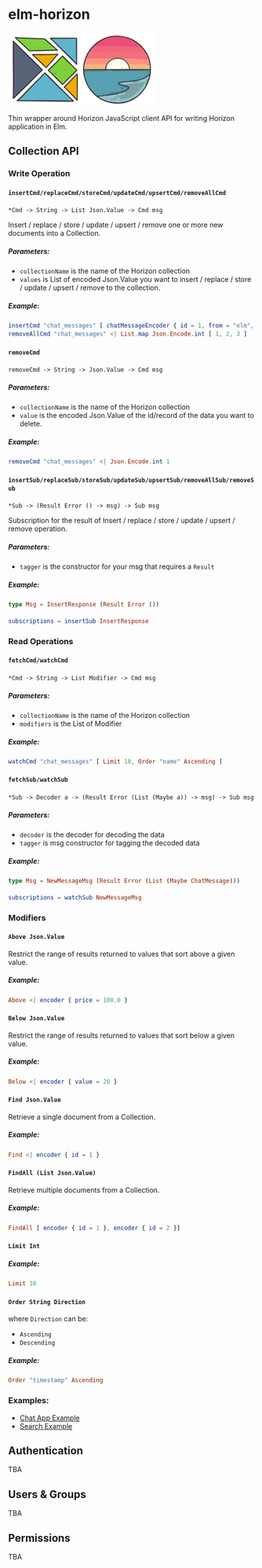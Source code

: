 # elm-horizon

![Elm & Horizon Logo](images/logo.png "Elm & Horizon Logo")

Thin wrapper around Horizon JavaScript client API for writing Horizon application in Elm.

## Collection API

### Write Operation
#### `insertCmd/replaceCmd/storeCmd/updateCmd/upsertCmd/removeAllCmd`
`*Cmd -> String -> List Json.Value -> Cmd msg`

Insert / replace / store / update / upsert / remove one or more new documents into a Collection.

##### Parameters:
 * `collectionName` is the name of the Horizon collection
 * `values` is List of encoded Json.Value you want to insert / replace / store / update / upsert / remove to the collection.

##### Example:
```elm
insertCmd "chat_messages" [ chatMessageEncoder { id = 1, from = "elm", message = "Hello World!" } ]  
removeAllCmd "chat_messages" <| List.map Json.Encode.int [ 1, 2, 3 ]
``` 
#### `removeCmd`
`removeCmd -> String -> Json.Value -> Cmd msg`

##### Parameters:
 * `collectionName` is the name of the Horizon collection
 * `value` is the encoded Json.Value of the id/record of the data you want to delete.

##### Example:
```elm
removeCmd "chat_messages" <| Json.Encode.int 1
``` 

#### `insertSub/replaceSub/storeSub/updateSub/upsertSub/removeAllSub/removeSub`
`*Sub -> (Result Error () -> msg) -> Sub msg`

Subscription for the result of Insert / replace / store / update / upsert / remove operation.

##### Parameters:
 * `tagger` is the constructor for your msg that requires a `Result`

##### Example:
```elm
type Msg = InsertResponse (Result Error ())

subscriptions = insertSub InsertResponse 
```

### Read Operations

#### `fetchCmd/watchCmd`
`*Cmd -> String -> List Modifier -> Cmd msg`

##### Parameters:
 * `collectionName` is the name of the Horizon collection
 * `modifiers` is the List of Modifier

##### Example:
```elm
watchCmd "chat_messages" [ Limit 10, Order "name" Ascending ]
```

#### `fetchSub/watchSub`
`*Sub -> Decoder a -> (Result Error (List (Maybe a)) -> msg) -> Sub msg`

##### Parameters:
 * `decoder` is the decoder for decoding the data
 * `tagger` is msg constructor for tagging the decoded data

##### Example:
```elm
type Msg = NewMessageMsg (Result Error (List (Maybe ChatMessage)))

subscriptions = watchSub NewMessageMsg
```

### Modifiers
#### `Above Json.Value`
Restrict the range of results returned to values that sort above a given value.

##### Example: 
```elm
Above <| encoder { price = 100.0 }
```

#### `Below Json.Value`
Restrict the range of results returned to values that sort below a given value.

##### Example: 
```elm
Below <| encoder { value = 20 }
```

#### `Find Json.Value`
Retrieve a single document from a Collection.

##### Example: 
```elm
Find <| encoder { id = 1 }
```

#### `FindAll (List Json.Value)`
Retrieve multiple documents from a Collection.

##### Example: 
```elm
FindAll [ encoder { id = 1 }, encoder { id = 2 }]
```

#### `Limit Int`
##### Example: 
```elm
Limit 10
```

#### `Order String Direction`
where `Direction` can be:
 * `Ascending`
 * `Descending`
##### Example: 
```elm
Order "timestamp" Ascending
```

### Examples:
 * [Chat App Example](examples/Chat.elm "Chat App Example")
 * [Search Example](examples/Search.elm "Search App Example")

## Authentication
TBA

## Users & Groups
TBA

## Permissions
TBA

